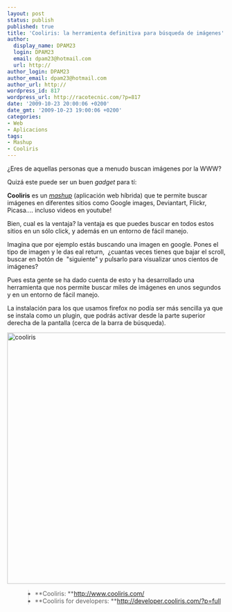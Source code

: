 ```yaml
---
layout: post
status: publish
published: true
title: 'Cooliris: la herramienta definitiva para búsqueda de imágenes'
author:
  display_name: DPAM23
  login: DPAM23
  email: dpam23@hotmail.com
  url: http://
author_login: DPAM23
author_email: dpam23@hotmail.com
author_url: http://
wordpress_id: 817
wordpress_url: http://racotecnic.com/?p=817
date: '2009-10-23 20:00:06 +0200'
date_gmt: '2009-10-23 19:00:06 +0200'
categories:
- Web
- Aplicacions
tags:
- Mashup
- Cooliris
---
```


¿Eres de aquellas personas que a menudo buscan imágenes por la WWW?

Quizá este puede ser un buen <em>gadget</em> para tí:

**Cooliris** es un <a href="http://es.wikipedia.org/wiki/Mashup_%28aplicaci%C3%B3n_web_h%C3%ADbrida%29" target="_blank"><em>mashup</em></a> (aplicación web híbrida) que te permite buscar imágenes en diferentes sitios como Google images, Deviantart, Flickr, Picasa.... incluso videos en youtube!

Bien, cual es la ventaja? la ventaja es que puedes buscar en todos estos sitios en un sólo click, y además en un entorno de fácil manejo.

Imagina que por ejemplo estás buscando una imagen en google. Pones el tipo de imagen y le das eal return,  ¿cuantas veces tienes que bajar el scroll, buscar en botón de  "siguiente" y pulsarlo para visualizar unos cientos de imágenes?

Pues esta gente se ha dado cuenta de esto y ha desarrollado una herramienta que nos permite buscar miles de imágenes en unos segundos y en un entorno de fácil manejo.

La instalación para los que usamos firefox no podía ser más sencilla ya que se instala como un plugin, que podrás activar desde la parte superior derecha de la pantalla (cerca de la barra de búsqueda).

<img class="aligncenter size-full wp-image-818" title="cooliris" src="{{ site.url }}/uploads/2009/10/cooliris.jpg" alt="cooliris" width="580" />

<ul>
<blockquote>
<li>**Cooliris: **<a href="http://www.cooliris.com/" target="_blank" rel="nofollow">http://www.cooliris.com/</a></li>
<li>**Cooliris for developers: **<a href="http://developer.cooliris.com/?p=full" target="_blank" rel="nofollow">http://developer.cooliris.com/?p=full</a></li>
</blockquote>
</ul>
